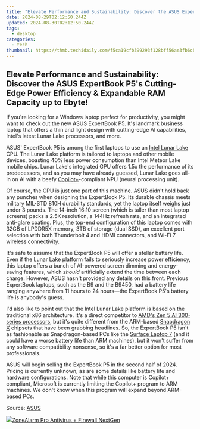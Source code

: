 ```yaml
---
title: "Elevate Performance and Sustainability: Discover the ASUS ExpertBook P5's Cutting-Edge Power Efficiency & Expandable RAM Capacity up to Ebyte!"
date: 2024-08-29T02:12:50.244Z
updated: 2024-08-30T02:12:50.244Z
tags:
  - desktop
categories:
  - tech
thumbnail: https://thmb.techidaily.com/f5ca19cfb399293f128bff56ae3fb6cb8b3fe3b136dab287938aeaf206fdd815.jpg
---
```


## Elevate Performance and Sustainability: Discover the ASUS ExpertBook P5's Cutting-Edge Power Efficiency & Expandable RAM Capacity up to Ebyte!

If you're looking for a Windows laptop perfect for productivity, you might want to check out the new ASUS ExpertBook P5\. It's landmark business laptop that offers a thin and light design with cutting-edge AI capabilities, Intel's latest Lunar Lake processors, and more.

 ASUS' ExpertBook P5 is among the first laptops to use an [Intel Lunar Lake](https://android-unlock.techidaily.com/in-2024-best-ways-on-how-to-unlockbypassswiperemove-vivo-y78-5g-fingerprint-lock-by-drfone-android/) CPU. The Lunar Lake platform is tailored to laptops and other mobile devices, boasting 40% less power consumption than Intel Meteor Lake mobile chips. Lunar Lake's integrated GPU offers 1.5x the performance of its predecessors, and as you may have already guessed, Lunar Lake goes all-in on AI with a beefy [Copilot+](https://change-location.techidaily.com/how-to-stop-my-spouse-from-spying-on-my-motorola-moto-g24-drfone-by-drfone-virtual-android/)\-compliant NPU (neural processing unit).

 Of course, the CPU is just one part of this machine. ASUS didn't hold back any punches when designing the ExpertBook P5\. Its durable chassis meets military MIL-STD 810H durability standards, yet the laptop itself weighs just under 3 pounds. The 14-inch 16:10 screen (which is taller than most laptop screens) packs a 2.5K resolution, a 144Hz refresh rate, and an integrated anti-glare coating. Plus, the top-end configuration of this laptop comes with 32GB of LPDDR5X memory, 3TB of storage (dual SSD), an excellent port selection with both Thunderbolt 4 and HDMI connectors, and Wi-Fi 7 wireless connectivity.

 It's safe to assume that the ExpertBook P5 will offer a stellar battery life. Even if the Lunar Lake platform fails to seriously increase power efficiency, this laptop offers a bunch of AI-powered screen dimming and energy-saving features, which _should_ artificially extend the time between each charge. However, ASUS hasn't provided any details on this front. Previous ExpertBook laptops, such as the B9 and the B9450, had a battery life ranging anywhere from 11 hours to 24 hours—the ExpertBook P5's battery life is anybody's guess.

 I'd also like to point out that the Intel Lunar Lake platform is based on the traditional x86 architecture. It's a direct competitor to [AMD's Zen 5 AI 300-series processors](https://techidaily.com/the-way-to-recover-deleted-pictures-on-infinix-smart-8-without-backup-by-fonelab-android-recover-pictures/), but it's quite different from the ARM-based [Snapdragon X](https://extra-skills.techidaily.com/updated-mobile-mastery-upgrade-photos-elevated-at-no-price/) chipsets that have been grabbing headlines. So, the ExpertBook P5 isn't as fashionable as Snapdragon-based PCs like the [Surface Laptop 7](https://android-unlock.techidaily.com/how-to-change-samsung-lock-screen-clock-in-seconds-by-drfone-android/) (and it could have a worse battery life than ARM machines), but it won't suffer from any software compatibility nonsense, so it's a far better option for most professionals.

 ASUS will begin selling the ExpertBook P5 in the second half of 2024\. Pricing is currently unknown, as are some details like battery life and hardware configurations. Note that while this computer is Copilot+ compliant, Microsoft is currently limiting the Copilot+ program to ARM machines. We don't know when this program will expand beyond ARM-based PCs.

 Source: [ASUS](https://press.asus.com/news/press-releases/asus-ai-powered-expertbook-p5-computex-2024/)

<ins class="adsbygoogle"
     style="display:block"
     data-ad-format="autorelaxed"
     data-ad-client="ca-pub-7571918770474297"
     data-ad-slot="1223367746"></ins>



<ins class="adsbygoogle"
     style="display:block"
     data-ad-client="ca-pub-7571918770474297"
     data-ad-slot="8358498916"
     data-ad-format="auto"
     data-full-width-responsive="true"></ins>



<!-- affiliate ads begin -->
<a href="https://estore.zonealarm.com/order/checkout.php?PRODS=38658749&QTY=1&AFFILIATE=108875&CART=1"><img src="https://sc1.checkpoint.com/sc1/za/images/boxes/pa_500.png" border="0">ZoneAlarm Pro Antivirus + Firewall NextGen</a>
<!-- affiliate ads end -->